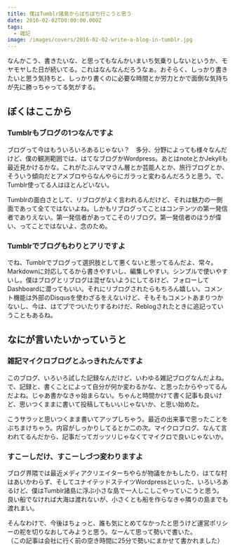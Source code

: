 ```yaml
---
title: 僕はTumblr諸島からぼちぼち行こうと思う
date: 2016-02-02T00:00:00.000Z
tags:
  - 雑記
image: /images/covers/2016-02-02-write-a-blog-in-tumblr.jpg
---
```

なんかこう、書きたいな、と思ってもなんかいまいち気乗りしないというか、モヤモヤした日が続いてる。これはなんなんだろうなぁ。おそらく、しっかり書きたいと思う気持ちと、しっかり書くのに必要な時間とか労力とかで面倒な気持ちが先に勝っちゃってる気がする。

## ぼくはここから
### Tumblrもブログの1つなんですよ
ブログって今はもういろいろあるじゃない？　多分、分野によっても様々なんだけど、僕の観測範囲では、はてなブログかWordpress。あとはnoteとかJekyllも最近見かけるかな。これがたぶんママさん層とか芸能人とか、旅行ブログとか、そういう傾向だとアメブロやらなんやらにガラっと変わるんだろうと思う。で、Tumblr使ってる人はほとんどいない。

Tumblrの面白さとして、リブログがよく言われるんだけど、それは魅力の一側面であって全てではないよね。しかもリブログってことはコンテンツの第一発信者でありえない。第一発信者があってこそのリブログ。第一発信者のほうが偉い、ってことではないよ、念のため。

### Tumblrでブログもわりとアリですよ
でね、Tumblrでブログって選択肢として悪くないと思ってるんだよ、常々。Markdownに対応してるから書きやすいし、編集しやすい。シンプルで使いやすいし。僕はブログとリブログは混ぜないようにしてるけど、フォローしてDashboardに潜ってもいい。それにリブログされたらもちろん嬉しい。コメント機能は外部のDisqusを使わざるをえないけど、そもそもコメントあまりつかないし、今は、はてブでついたりするわけだ、Reblogされたときに追記っていうこともあるね。

## なにが言いたいかっていうと
### 雑記マイクロブログとふっきれたんですよ
このブログ、いろいろ試した記録なんだけど、いわゆる雑記ブログなんだよね。で、記録と、書くことによって自分が何か変わるかな、と思ったからやってるんだよね。じゃあ書かなきゃ始まらない。ちゃんと時間かけて書く記事も良いけど、思いつくままに書いて投稿してもいいじゃないか、と思い始めた。

こうサラッと思いつくまま書いてアップしちゃう。最近の出来事で思ったことをぶちまけちゃう。内容がしっかりしてるとか二の次。マイクロブログ、なんて言われてるんだから、記事だってガッツリじゃなくてマイクロで良いじゃないか。

### すこーしだけ、すこーしづつ変わりますよ
ブログ界隈では最近メディアクリエイターちやらが物議をかもしたり、はてな村はあいかわらず、そしてユナイテッドステイツWordpressといった、いろいろあるけど、僕はTumblr諸島に浮ぶ小さな島で一人しこしこやっていこうと思う。良い船でなければ大海は渡れないが、小さくとも船を作らなきゃ隣りの島までも渡れまい。

そんなわけで、今後はちょっと、誰も気にとめてなかったと思うけど運営ポリシーの舵を切りなおしてみようと思う。なーんて思って勢いで書いた。  
（この記事は会社に行く前の空き時間に25分で勢いにまかせて書かれました）
